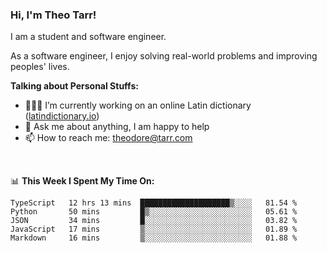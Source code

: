 ### Hi, I'm Theo Tarr!

I am a student and software engineer. 

As a software engineer, I enjoy solving real-world problems and improving peoples' lives.

**Talking about Personal Stuffs:**

- 👨🏻‍💻 I’m currently working on an online Latin dictionary ([latindictionary.io](https://www.latindictionary.io))
- 💬 Ask me about anything, I am happy to help
- 📫 How to reach me: theodore@tarr.com

</br>

📊 **This Week I Spent My Time On:**
<!--START_SECTION:waka-->
```text
TypeScript   12 hrs 13 mins  ████████████████████▒░░░░   81.54 % 
Python       50 mins         █▒░░░░░░░░░░░░░░░░░░░░░░░   05.61 % 
JSON         34 mins         █░░░░░░░░░░░░░░░░░░░░░░░░   03.82 % 
JavaScript   17 mins         ▒░░░░░░░░░░░░░░░░░░░░░░░░   01.89 % 
Markdown     16 mins         ▒░░░░░░░░░░░░░░░░░░░░░░░░   01.88 % 
```
<!--END_SECTION:waka-->
